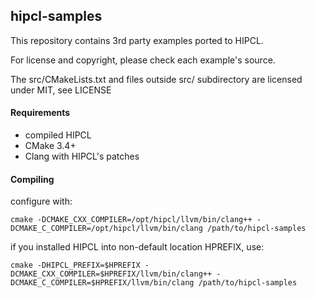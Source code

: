 ## hipcl-samples

This repository contains 3rd party examples ported to HIPCL.

For license and copyright, please check each example's source.

The src/CMakeLists.txt and files outside src/ subdirectory are licensed under MIT, see LICENSE
#### Requirements

* compiled HIPCL
* CMake 3.4+
* Clang with HIPCL's patches

#### Compiling

configure with:

    cmake -DCMAKE_CXX_COMPILER=/opt/hipcl/llvm/bin/clang++ -DCMAKE_C_COMPILER=/opt/hipcl/llvm/bin/clang /path/to/hipcl-samples

if you installed HIPCL into non-default location HPREFIX, use:

    cmake -DHIPCL_PREFIX=$HPREFIX -DCMAKE_CXX_COMPILER=$HPREFIX/llvm/bin/clang++ -DCMAKE_C_COMPILER=$HPREFIX/llvm/bin/clang /path/to/hipcl-samples
